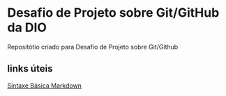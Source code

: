 # Desafio de Projeto sobre Git/GitHub da DIO
Repositótio criado para Desafio de Projeto sobre Git/Github

## links úteis
[Sintaxe Básica Markdown](https://www.markdownguide.org/basic-syntax/)
